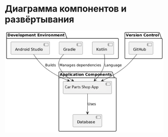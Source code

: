# Диаграмма компонентов и развёртывания  

![Диаграмма компонентов и развёртывания](https://github.com/GwinBest/carPartsShop/blob/main/docs/diagrams/img/componentDeployment.png) 
